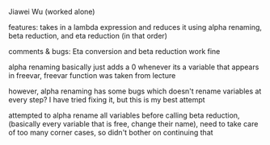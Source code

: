 Jiawei Wu (worked alone)

features: takes in a lambda expression and reduces it using alpha
renaming, beta reduction, and eta reduction (in that order)

comments & bugs:
Eta conversion and beta reduction work fine

alpha renaming basically just adds a 0 whenever its a variable that appears 
in freevar, freevar function was taken from lecture

however, alpha renaming has some bugs which doesn't rename variables at 
every step? I have tried fixing it, but this is my best attempt

attempted to alpha rename all variables before calling beta reduction, 
(basically every variable that is free, change their name), need to take 
care of too many corner cases, so didn't bother on continuing that